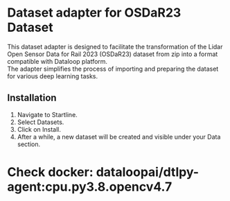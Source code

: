 # Dataset adapter for OSDaR23 Dataset

This dataset adapter is designed to facilitate the transformation of the Lidar Open Sensor Data for Rail 2023 (OSDaR23) 
dataset from zip into a format compatible with Dataloop platform.\
The adapter simplifies the process of importing and preparing the dataset for various deep learning tasks.

## Installation

1. Navigate to Startline.
2. Select Datasets.
3. Click on Install.
4. After a while, a new dataset will be created and visible under your Data section.

# Check docker: dataloopai/dtlpy-agent:cpu.py3.8.opencv4.7